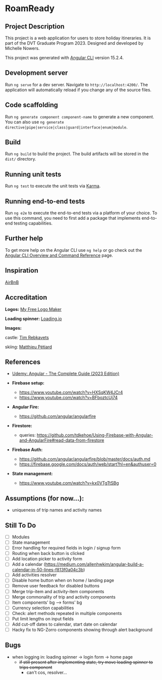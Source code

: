 # RoamReady

## Project Description

This project is a web application for users to store holiday itineraries. It is part of the DVT Graduate Program 2023.
Designed and developed by Michelle Nowers.

This project was generated with [Angular CLI](https://github.com/angular/angular-cli) version 15.2.4.

## Development server

Run `ng serve` for a dev server. Navigate to `http://localhost:4200/`. The application will automatically reload if you
change any of the source files.

## Code scaffolding

Run `ng generate component component-name` to generate a new component. You can also
use `ng generate directive|pipe|service|class|guard|interface|enum|module`.

## Build

Run `ng build` to build the project. The build artifacts will be stored in the `dist/` directory.

## Running unit tests

Run `ng test` to execute the unit tests via [Karma](https://karma-runner.github.io).

## Running end-to-end tests

Run `ng e2e` to execute the end-to-end tests via a platform of your choice. To use this command, you need to first add a
package that implements end-to-end testing capabilities.

## Further help

To get more help on the Angular CLI use `ng help` or go check out
the [Angular CLI Overview and Command Reference](https://angular.io/cli) page.

## Inspiration

[AirBnB](https://www.airbnb.com/)

## Accreditation

**Logos:** [My Free Logo Maker](https://myfreelogomaker.com/)

**Loading spinner:** [Loading.io](https://loading.io/)

**Images:**

castle: [Tim Rebkavets](https://unsplash.com/pt-br/@timreb9?utm_source=unsplash&utm_medium=referral&utm_content=creditCopyText)

skiing: [Matthieu Pétiard](https://unsplash.com/@mattpunsplash?utm_source=unsplash&utm_medium=referral&utm_content=creditCopyText)

## References

- [Udemy: Angular - The Complete Guide (2023 Edition)](https://www.udemy.com/course/the-complete-guide-to-angular-2/)

- **Firebase setup:**
  - https://www.youtube.com/watch?v=HXSqKW4JCr4
  - https://www.youtube.com/watch?v=BFboztcUj74

- **Angular Fire:**
  - https://github.com/angular/angularfire

- **Firestore:**
  - queries: https://github.com/tdkehoe/Using-Firebase-with-Angular-and-AngularFire#read-data-from-firestore

- **Firebase Auth:**
  - https://github.com/angular/angularfire/blob/master/docs/auth.md
  - https://firebase.google.com/docs/auth/web/start?hl=en&authuser=0

- **State management:**
  - https://www.youtube.com/watch?v=kx0VTgTtSBg

## Assumptions (for now...):

- uniqueness of trip names and activity names

## Still To Do

- [ ] Modules
- [ ] State management
- [ ] Error handling for required fields in login / signup form
- [ ] Routing when back button is clicked
- [ ] Add location picker to activity form
- [ ] Add a calendar (https://medium.com/allenhwkim/angular-build-a-calendar-in-50-lines-f813f0a04c3b)
- [ ] Add activities resolver
- [ ] Disable home button when on home / landing page
- [ ] Remove user feedback for disabled buttons
- [ ] Merge trip-item and activity-item components
- [ ] Merge commonality of trip and activity components
- [ ] Item components' bg --> forms' bg
- [ ] Currency selection capabilities
- [ ] Check: alert methods repeated in multiple components
- [ ] Put limit lengths on input fields
- [ ] Add cut-off dates to calendar, start date on calendar
- [ ] Hacky fix to NG-Zorro components showing through alert background

## Bugs

- when logging in: loading spinner -> login form -> home page
  - ~~if still present after implementing state, try move loading spinner to trips component~~
    - can't cos, resolver...



